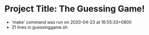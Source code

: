 # Project Title: The Guessing Game!
- 'make' command was run on 2020-04-23 at 16:55:33+0800
- 21 lines in guessinggame.sh
